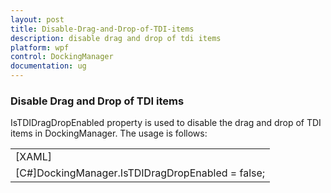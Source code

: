 ```yaml
---
layout: post
title: Disable-Drag-and-Drop-of-TDI-items
description: disable drag and drop of tdi items  
platform: wpf
control: DockingManager
documentation: ug
---
```


### Disable Drag and Drop of TDI items  

IsTDIDragDropEnabled property is used to disable the drag and drop of TDI items in DockingManager. The usage is follows: 



<table>
<tr>
<td>
[XAML]<syncfusion:DockingManager Name="DockingManager" ContainerMode="TDI"IsTDIDragDropEnabled="False">   <Grid Name="grid1" syncfusion:DockingManager.State="Document"/>   <Grid Name="grid2" syncfusion:DockingManager.State="Document"/></syncfusion:DockingManager></td></tr>
<tr>
<td>
[C#]DockingManager.IsTDIDragDropEnabled = false;</td></tr>
</table>


